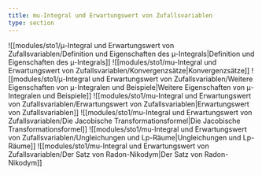 ```yaml
---
title: mu-Integral und Erwartungswert von Zufallsvariablen
type: section
---
```


![[modules/sto1/μ-Integral und Erwartungswert von Zufallsvariablen/Definition und Eigenschaften des μ-Integrals|Definition und Eigenschaften des μ-Integrals]]
![[modules/sto1/mu-Integral und Erwartungswert von Zufallsvariablen/Konvergenzsätze|Konvergenzsätze]]
![[modules/sto1/μ-Integral und Erwartungswert von Zufallsvariablen/Weitere Eigenschaften von μ-Integralen und Beispiele|Weitere Eigenschaften von μ-Integralen und Beispiele]]
![[modules/sto1/mu-Integral und Erwartungswert von Zufallsvariablen/Erwartungswert von Zufallsvariablen|Erwartungswert von Zufallsvariablen]]
![[modules/sto1/mu-Integral und Erwartungswert von Zufallsvariablen/Die Jacobische Transformationsformel|Die Jacobische Transformationsformel]]
![[modules/sto1/mu-Integral und Erwartungswert von Zufallsvariablen/Ungleichungen und Lp-Räume|Ungleichungen und Lp-Räume]]
![[modules/sto1/mu-Integral und Erwartungswert von Zufallsvariablen/Der Satz von Radon-Nikodym|Der Satz von Radon-Nikodym]]